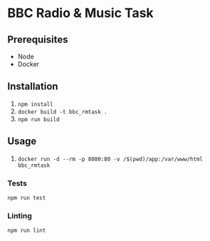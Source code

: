 # BBC Radio & Music Task

## Prerequisites

* Node
* Docker

## Installation

1. `npm install`
2. `docker build -t bbc_rmtask .`
3. `npm run build`

## Usage
1. `docker run -d --rm -p 8080:80 -v /$(pwd)/app:/var/www/html bbc_rmtask`

### Tests
`npm run test`

### Linting
`npm run lint`
